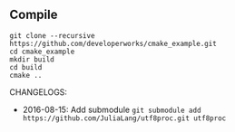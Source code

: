 ## Compile

```
git clone --recursive https://github.com/developerworks/cmake_example.git
cd cmake_example
mkdir build
cd build
cmake ..
```

CHANGELOGS:
- 2016-08-15: Add submodule `git submodule add https://github.com/JuliaLang/utf8proc.git utf8proc`
